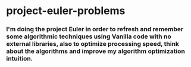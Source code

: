 # project-euler-problems

### I'm doing the project Euler in order to refresh and remember some algorithmic techniques using Vanilla code with no external libraries, also to optimize processing speed, think about the algorithms and improve my algorithm optimization intuition.